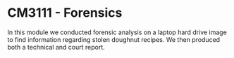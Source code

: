 # CM3111 - Forensics
In this module we conducted forensic analysis on a laptop hard drive image to find information regarding stolen doughnut recipes. We then produced both a technical and court report.
